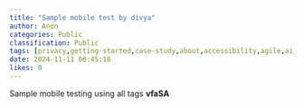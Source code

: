 ```yaml
---
title: "Sample mobile test by divya"
author: Anon
categories: Public
classification: Public
tags: [privacy,getting-started,case-study,about,accessibility,agile,ai,api,architecture,cloud,faq,data-hub,myths,mobile,quality-assurance,security,source-code,technology,trending,tutorials,uxui,web]
date: 2024-11-11 06:45:18 
likes: 0
---
```


Sample mobile testing using all tags **vfaSA**